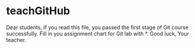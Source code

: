 # teachGitHub
Dear students,
If you read this file, you passed the first stage of Git course successfully. 
Fill in you assignment chart for Git lab with *.
Good luck,
Your teacher.

